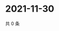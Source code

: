 # 2021-11-30

共 0 条

<!-- BEGIN WEIBO -->
<!-- 最后更新时间 Tue Nov 30 2021 15:00:37 GMT+0800 (China Standard Time) -->

<!-- END WEIBO -->
